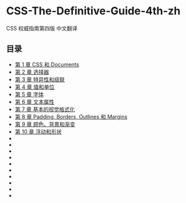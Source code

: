 # CSS-The-Definitive-Guide-4th-zh

CSS 权威指南第四版 中文翻译

## 目录

- [第 1 章 CSS 和 Documents](book/ch1.md)
- [第 2 章 选择器](book/ch2.md)
- [第 3 章 特异性和级联](book/ch3.md)
- [第 4 章 值和单位](book/ch4.md)
- [第 5 章 字体](book/ch5.md)
- [第 6 章 文本属性](book/ch6.md)
- [第 7 章 基本的视觉格式化](book/ch7.md)
- [第 8 章 Padding, Borders, Outlines 和 Margins](book/ch8.md)
- [第 9 章 颜色、背景和渐变](book/ch9.md)
- [第 10 章 浮动和形状](book/ch10.md)
- [](book/ch11.md)
- [](book/ch12.md)
- [](book/ch13.md)
- [](book/ch14.md)
- [](book/ch15.md)
- [](book/ch16.md)
- [](book/ch17.md)
- [](book/ch18.md)
- [](book/ch19.md)
- [](book/ch20.md)
